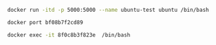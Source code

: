 ```bash
docker run -itd -p 5000:5000 --name ubuntu-test ubuntu /bin/bash
```

````bash
docker port bf08b7f2cd89
````

````bash
docker exec -it 8f0c8b3f823e  /bin/bash
````

